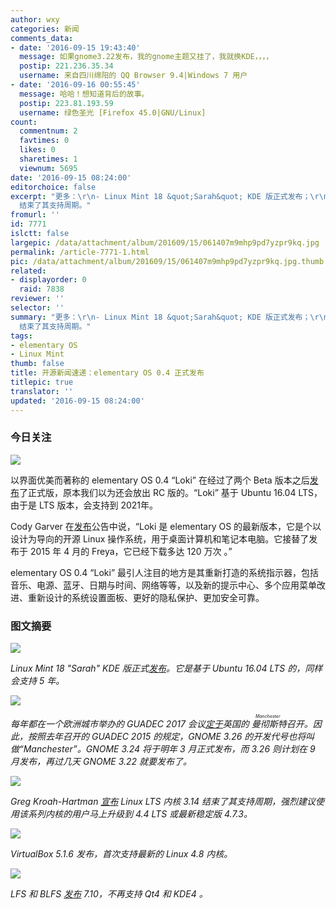```yaml
---
author: wxy
categories: 新闻
comments_data:
- date: '2016-09-15 19:43:40'
  message: 如果gnome3.22发布，我的gnome主题又挂了，我就换KDE，，，，
  postip: 221.236.35.34
  username: 来自四川绵阳的 QQ Browser 9.4|Windows 7 用户
- date: '2016-09-16 00:55:45'
  message: 哈哈！想知道背后的故事。
  postip: 223.81.193.59
  username: 绿色圣光 [Firefox 45.0|GNU/Linux]
count:
  commentnum: 2
  favtimes: 0
  likes: 0
  sharetimes: 1
  viewnum: 5695
date: '2016-09-15 08:24:00'
editorchoice: false
excerpt: "更多：\r\n- Linux Mint 18 &quot;Sarah&quot; KDE 版正式发布；\r\n-  Linux LTS 内核 3.14
  结束了其支持周期。"
fromurl: ''
id: 7771
islctt: false
largepic: /data/attachment/album/201609/15/061407m9mhp9pd7yzpr9kq.jpg
permalink: /article-7771-1.html
pic: /data/attachment/album/201609/15/061407m9mhp9pd7yzpr9kq.jpg.thumb.jpg
related:
- displayorder: 0
  raid: 7838
reviewer: ''
selector: ''
summary: "更多：\r\n- Linux Mint 18 &quot;Sarah&quot; KDE 版正式发布；\r\n-  Linux LTS 内核 3.14
  结束了其支持周期。"
tags:
- elementary OS
- Linux Mint
thumb: false
title: 开源新闻速递：elementary OS 0.4 正式发布
titlepic: true
translator: ''
updated: '2016-09-15 08:24:00'
---
```


### 今日关注


![](/data/attachment/album/201609/15/061407m9mhp9pd7yzpr9kq.jpg)


以界面优美而著称的 elementary OS 0.4 “Loki” 在经过了两个 Beta 版本之后[发布](http://blog.elementary.io/post/147637979911/loki-04-stable-release)了正式版，原本我们以为还会放出 RC 版的。“Loki” 基于 Ubuntu 16.04 LTS，由于是 LTS 版本，会支持到 2021年。


Cody Garver 在[发布](http://blog.elementary.io/post/147637979911/loki-04-stable-release)公告中说，“Loki 是 elementary OS 的最新版本，它是个以设计为导向的开源 Linux 操作系统，用于桌面计算机和笔记本电脑。它接替了发布于 2015 年 4 月的 Freya，它已经下载多达 120 万次 。”


elementary OS 0.4 “Loki” 最引人注目的地方是其重新打造的系统指示器，包括音乐、电源、蓝牙、日期与时间、网络等等，以及新的提示中心、多个应用菜单改进、重新设计的系统设置面板、更好的隐私保护、更加安全可靠。


### 图文摘要


![](/data/attachment/album/201609/15/054848az997kc95qzuwuqd.jpg)


*Linux Mint 18 "Sarah" KDE 版正式[发布](http://blog.linuxmint.com/?p=3092)。它是基于 Ubuntu 16.04 LTS 的，同样会支持 5 年。*


![](/data/attachment/album/201609/15/055050mlzovchrfvv2rjph.jpg)


*每年都在一个欧洲城市举办的 GUADEC 2017 会议[定于](https://www.gnome.org/news/2016/09/guadec-2017/)英国的<ruby> 曼彻斯特 <rp>  （ </rp> <rt>  Manchester </rt> <rp>  ） </rp></ruby>召开。因此，按照去年召开的 GUADEC 2015 的规定，GNOME 3.26 的开发代号也将叫做“Manchester”。GNOME 3.24 将于明年 3 月正式发布，而 3.26 则计划在 9 月发布，再过几天 GNOME 3.22 就要发布了。*


![](/data/attachment/album/201609/15/060504hdsrdd6zl9ddylhc.jpg)


*Greg Kroah-Hartman [宣布](http://lkml.iu.edu/hypermail/linux/kernel/1609.1/02103.html) Linux LTS 内核 3.14 结束了其支持周期，强烈建议使用该系列内核的用户马上升级到 4.4 LTS 或最新稳定版 4.7.3。*


![](/data/attachment/album/201609/15/060941tbc1dgjj0j5rge5b.jpg)


*VirtualBox 5.1.6 发布，首次支持最新的 Linux 4.8 内核。*


![](/data/attachment/album/201609/15/061153s0rhkjb7rinij5nn.jpg)


*LFS 和 BLFS [发布](http://lists.linuxfromscratch.org/pipermail/lfs-support/2016-September/050372.html) 7.10，不再支持 Qt4 和 KDE4 。*